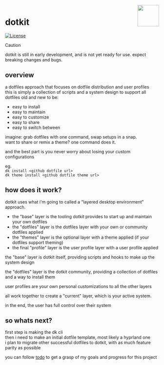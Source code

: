 <img src="https://www.dotkit.app/dk-logo.svg" width="70" align="right">

# dotkit 

[![License](https://img.shields.io/badge/license-MIT-f59e42.svg?style=flat-square)](LICENSE)

> [!CAUTION]
> dotkit is still in early development, and is not yet ready for use.
> expect breaking changes and bugs.

## overview

a dotfiles approach that focuses on dotfile distribution and user profiles  
this is simply a collection of scripts and a system design to support all dotfiles old and new to be:

- easy to install
- easy to maintain
- easy to customize
- easy to share
- easy to switch between

imagine: grab dotfiles with one command, swap setups in a snap.  
want to share or remix a theme? one command does it.  

and the best part is you never worry about losing your custom configurations

eg.\
`dk install <github dotfile url>`\
`dk theme install <github dotfile theme url>`

## how does it work?

dotkit uses what i'm going to called a "layered desktop environment" approach.

- the "base" layer is the tooling dotkit provides to start up and maintain your own dotfiles
- the "dotfiles" layer is the dotfiles layer with your own or community dotfiles applied
- the "themes" layer is the optional layer with a theme applied (if your dotfiles support theming)
- the final "profile" layer is the user profile layer with a user profile applied

the "base" layer is dotkit itself, providing scripts and hooks to make up the system design

the "dotfiles" layer is the dotkit community, providing a collection of dotfiles and a way to install them

user profiles are your own personal customizations to all the other layers

all work together to create a "current" layer, which is your active system.

in the end, the user has full control over their system

## so whats next?

first step is making the dk cli\
then i need to make an initial dotfile template, most likely a hyprland one\
i plan to migrate other successful dotfiles to dotkit, with as much feature parity as possible

you can follow [todo](todo.md) to get a grasp of my goals and progress for this project
